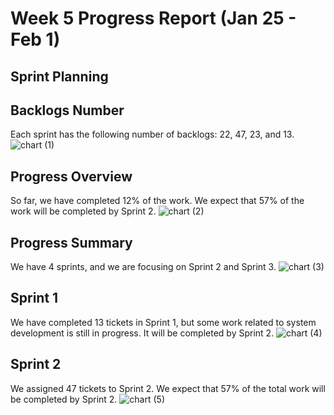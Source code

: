 # Week 5 Progress Report (Jan 25 - Feb 1)

## Sprint Planning

## Backlogs Number
Each sprint has the following number of backlogs: 22, 47, 23, and 13.
![chart (1)](https://github.com/user-attachments/assets/7735c8e1-d2f8-4840-b518-2e7bbbd660dd)


## Progress Overview
So far, we have completed 12% of the work. We expect that 57% of the work will be completed by Sprint 2.
![chart (2)](https://github.com/user-attachments/assets/8b99d268-b56d-413a-b2d6-3e7915ee0288)


## Progress Summary
We have 4 sprints, and we are focusing on Sprint 2 and Sprint 3.
![chart (3)](https://github.com/user-attachments/assets/99aa5a97-f378-4cc9-b3b0-72b43f3778c1)


## Sprint 1
We have completed 13 tickets in Sprint 1, but some work related to system development is still in progress. It will be completed by Sprint 2.
![chart (4)](https://github.com/user-attachments/assets/d99e81d2-e796-45e3-823b-72cfbe54d2eb)

## Sprint 2
We assigned 47 tickets to Sprint 2. We expect that 57% of the total work will be completed by Sprint 2.
![chart (5)](https://github.com/user-attachments/assets/bd8963fd-774f-4993-8caf-0c9f48ea4479)

